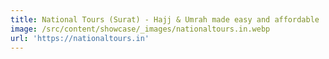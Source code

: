 ```yaml
---
title: National Tours (Surat) - Hajj & Umrah made easy and affordable
image: /src/content/showcase/_images/nationaltours.in.webp
url: 'https://nationaltours.in'
---
```


